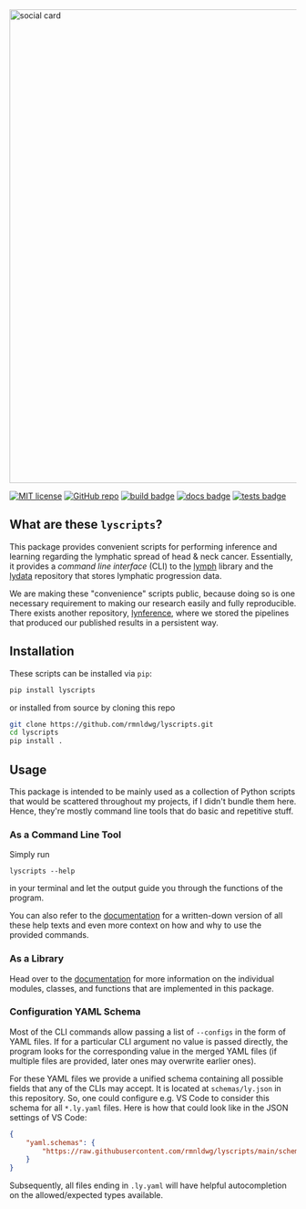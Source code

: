 <img src="https://raw.githubusercontent.com/rmnldwg/lyscripts/main/github-social-card.png" alt="social card" style="width:830px;"/>

[![MIT license](https://img.shields.io/badge/license-MIT-blue.svg?style=flat)](https://github.com/rmnldwg/lyscripts/blob/main/LICENSE)
[![GitHub repo](https://img.shields.io/badge/rmnldwg%2Flymph-grey.svg?style=flat&logo=github)](https://github.com/rmnldwg/lyscripts)
[![build badge](https://github.com/rmnldwg/lyscripts/actions/workflows/release.yml/badge.svg?style=flat)](https://pypi.org/project/lyscripts/)
[![docs badge](https://readthedocs.org/projects/lyscripts/badge/?version=latest)](https://lyscripts.readthedocs.io/en/latest/?badge=latest)
[![tests badge](https://github.com/rmnldwg/lyscripts/actions/workflows/tests.yml/badge.svg?style=flat)](https://lyscripts.readthedocs.io/en/latest/?badge=latest)

## What are these `lyscripts`?

This package provides convenient scripts for performing inference and learning regarding the lymphatic spread of head & neck cancer. Essentially, it provides a *command line interface* (CLI) to the [lymph](https://github.com/rmnldwg/lymph) library and the [lydata](https://github.com/rmnldwg/lydata) repository that stores lymphatic progression data.

We are making these "convenience" scripts public, because doing so is one necessary requirement to making our research easily and fully reproducible. There exists another repository, [lynference](https://github.com/rmnldwg/lynference), where we stored the pipelines that produced our published results in a persistent way.

## Installation

These scripts can be installed via `pip`:

```bash
pip install lyscripts
```

or installed from source by cloning this repo

```bash
git clone https://github.com/rmnldwg/lyscripts.git
cd lyscripts
pip install .
```

## Usage

This package is intended to be mainly used as a collection of Python scripts that would be scattered throughout my projects, if I didn't bundle them here. Hence, they're mostly command line tools that do basic and repetitive stuff.

### As a Command Line Tool

Simply run

```
lyscripts --help
```

in your terminal and let the output guide you through the functions of the program.

You can also refer to the [documentation] for a written-down version of all these help texts and even more context on how and why to use the provided commands.

### As a Library

Head over to the [documentation] for more information on the individual modules, classes, and functions that are implemented in this package.

[documentation]: https://lyscripts.readthedocs.io

### Configuration YAML Schema

Most of the CLI commands allow passing a list of `--configs` in the form of YAML files. If for a particular CLI argument no value is passed directly, the program looks for the corresponding value in the merged YAML files (if multiple files are provided, later ones may overwrite earlier ones).

For these YAML files we provide a unified schema containing all possible fields that any of the CLIs may accept. It is located at `schemas/ly.json` in this repository. So, one could configure e.g. VS Code to consider this schema for all `*.ly.yaml` files. Here is how that could look like in the JSON settings of VS Code:

```json
{
    "yaml.schemas": {
        "https://raw.githubusercontent.com/rmnldwg/lyscripts/main/schemas/ly.json": "*.ly.yaml"
    }
}
```

Subsequently, all files ending in `.ly.yaml` will have helpful autocompletion on the allowed/expected types available.

